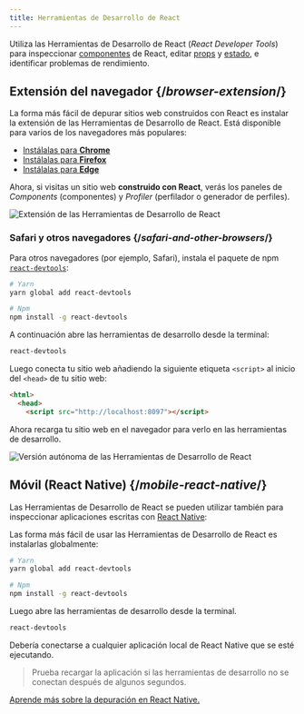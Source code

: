 ```yaml
---
title: Herramientas de Desarrollo de React
---
```


<Intro>

Utiliza las Herramientas de Desarrollo de React (*React Developer Tools*) para inspeccionar [componentes](/learn/your-first-component) de React, editar [props](/learn/passing-props-to-a-component) y [estado](/learn/state-a-components-memory), e identificar problemas de rendimiento.

</Intro>

## Extensión del navegador {/*browser-extension*/}

La forma más fácil de depurar sitios web construidos con React es instalar la extensión de las Herramientas de Desarrollo de React. Está disponible para varios de los navegadores más populares:

* [Instálalas para **Chrome**](https://chrome.google.com/webstore/detail/react-developer-tools/fmkadmapgofadopljbjfkapdkoienihi?hl=en)
* [Instálalas para **Firefox**](https://addons.mozilla.org/en-US/firefox/addon/react-devtools/)
* [Instálalas para **Edge**](https://microsoftedge.microsoft.com/addons/detail/react-developer-tools/gpphkfbcpidddadnkolkpfckpihlkkil)

Ahora, si visitas un sitio web **construido con React**, verás los paneles de _Components_ (componentes) y _Profiler_ (perfilador o generador de perfiles).

![Extensión de las Herramientas de Desarrollo de React](/images/docs/react-devtools-extension.png)

### Safari y otros navegadores {/*safari-and-other-browsers*/}
Para otros navegadores (por ejemplo, Safari), instala el paquete de npm [`react-devtools`](https://www.npmjs.com/package/react-devtools):
```bash
# Yarn
yarn global add react-devtools

# Npm
npm install -g react-devtools
```

A continuación abre las herramientas de desarrollo desde la terminal:
```bash
react-devtools
```

Luego conecta tu sitio web añadiendo la siguiente etiqueta `<script>` al inicio del `<head>` de tu sitio web:
```html {3}
<html>
  <head>
    <script src="http://localhost:8097"></script>
```

Ahora recarga tu sitio web en el navegador para verlo en las herramientas de desarrollo.

![Versión autónoma de las Herramientas de Desarrollo de React](/images/docs/react-devtools-standalone.png)

## Móvil (React Native) {/*mobile-react-native*/}
Las Herramientas de Desarrollo de React se pueden utilizar también para inspeccionar aplicaciones escritas con [React Native](https://reactnative.dev/):

Las forma más fácil de usar las Herramientas de Desarrollo de React es instalarlas globalmente:
```bash
# Yarn
yarn global add react-devtools

# Npm
npm install -g react-devtools
```

Luego abre las herramientas de desarrollo desde la terminal.
```bash
react-devtools
```

Debería conectarse a cualquier aplicación local de React Native que se esté ejecutando.

> Prueba recargar la aplicación si las herramientas de desarrollo no se conectan después de algunos segundos.

[Aprende más sobre la depuración en React Native.](https://reactnative.dev/docs/debugging)
